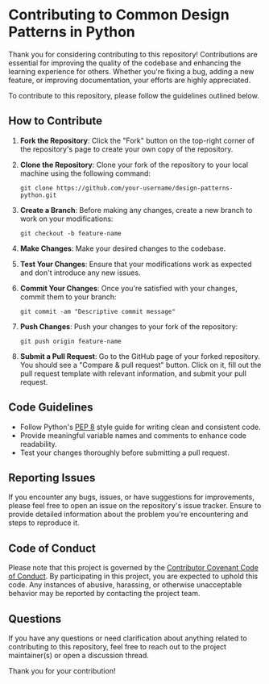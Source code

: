 # Contributing to Common Design Patterns in Python

Thank you for considering contributing to this repository! Contributions are essential for improving the quality of the codebase and enhancing the learning experience for others. Whether you're fixing a bug, adding a new feature, or improving documentation, your efforts are highly appreciated.

To contribute to this repository, please follow the guidelines outlined below.

## How to Contribute

1. **Fork the Repository**: Click the "Fork" button on the top-right corner of the repository's page to create your own copy of the repository.

2. **Clone the Repository**: Clone your fork of the repository to your local machine using the following command:
   ```
   git clone https://github.com/your-username/design-patterns-python.git
   ```

3. **Create a Branch**: Before making any changes, create a new branch to work on your modifications:
   ```
   git checkout -b feature-name
   ```

4. **Make Changes**: Make your desired changes to the codebase.

5. **Test Your Changes**: Ensure that your modifications work as expected and don't introduce any new issues.

6. **Commit Your Changes**: Once you're satisfied with your changes, commit them to your branch:
   ```
   git commit -am "Descriptive commit message"
   ```

7. **Push Changes**: Push your changes to your fork of the repository:
   ```
   git push origin feature-name
   ```

8. **Submit a Pull Request**: Go to the GitHub page of your forked repository. You should see a "Compare & pull request" button. Click on it, fill out the pull request template with relevant information, and submit your pull request.

## Code Guidelines

- Follow Python's [PEP 8](https://www.python.org/dev/peps/pep-0008/) style guide for writing clean and consistent code.
- Provide meaningful variable names and comments to enhance code readability.
- Test your changes thoroughly before submitting a pull request.

## Reporting Issues

If you encounter any bugs, issues, or have suggestions for improvements, please feel free to open an issue on the repository's issue tracker. Ensure to provide detailed information about the problem you're encountering and steps to reproduce it.

## Code of Conduct

Please note that this project is governed by the [Contributor Covenant Code of Conduct](CODE_OF_CONDUCT.md). By participating in this project, you are expected to uphold this code. Any instances of abusive, harassing, or otherwise unacceptable behavior may be reported by contacting the project team.

## Questions

If you have any questions or need clarification about anything related to contributing to this repository, feel free to reach out to the project maintainer(s) or open a discussion thread.

Thank you for your contribution!
